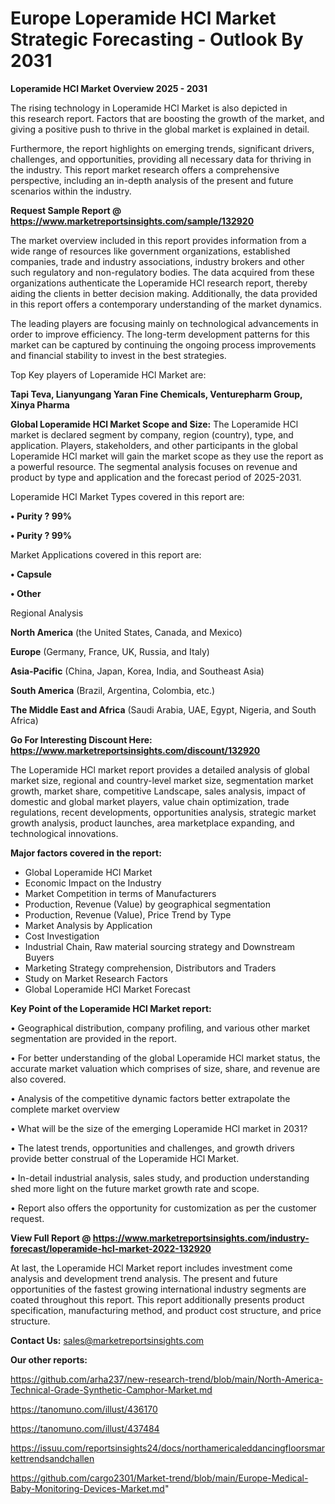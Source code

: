  # Europe Loperamide HCl Market Strategic Forecasting - Outlook By 2031

<Strong> Loperamide HCl Market Overview 2025 - 2031</strong>

The rising technology in Loperamide HCl Market is also depicted in this research report. Factors that are boosting the growth of the market, and giving a positive push to thrive in the global market is explained in detail.

Furthermore, the report highlights on emerging trends, significant drivers, challenges, and opportunities, providing all necessary data for thriving in the industry. This report market research offers a comprehensive perspective, including an in-depth analysis of the present and future scenarios within the industry.

<strong>Request Sample Report @ <a href=https://www.marketreportsinsights.com/sample/132920>https://www.marketreportsinsights.com/sample/132920</a></strong>

The market overview included in this report provides information from a wide range of resources like government organizations, established companies, trade and industry associations, industry brokers and other such regulatory and non-regulatory bodies. The data acquired from these organizations authenticate the Loperamide HCl research report, thereby aiding the clients in better decision making. Additionally, the data provided in this report offers a contemporary understanding of the market dynamics.

The leading players are focusing mainly on technological advancements in order to improve efficiency. The long-term development patterns for this market can be captured by continuing the ongoing process improvements and financial stability to invest in the best strategies.

Top Key players of Loperamide HCl Market are:

<strong>Tapi Teva, Lianyungang Yaran Fine Chemicals, Venturepharm Group, Xinya Pharma</strong>

<strong><b>Global Loperamide HCl Market Scope and Size:</b></strong>
The Loperamide HCl market is declared segment by company, region (country), type, and application. Players, stakeholders, and other participants in the global Loperamide HCl market will gain the market scope as they use the report as a powerful resource. The segmental analysis focuses on revenue and product by type and application and the forecast period of 2025-2031.

Loperamide HCl Market Types covered in this report are:

<strong>• Purity ? 99%

• Purity ? 99%</strong>

Market Applications covered in this report are:

<strong>• Capsule

• Other</strong> 

Regional Analysis

<strong>North America</strong> (the United States, Canada, and Mexico)

<strong>Europe</strong> (Germany, France, UK, Russia, and Italy)

<strong>Asia-Pacific</strong> (China, Japan, Korea, India, and Southeast Asia)

<strong>South America</strong> (Brazil, Argentina, Colombia, etc.)

<strong>The Middle East and Africa</strong> (Saudi Arabia, UAE, Egypt, Nigeria, and South Africa)

<strong>Go For Interesting Discount Here: <a href=https://www.marketreportsinsights.com/discount/132920>https://www.marketreportsinsights.com/discount/132920</a></strong>

The Loperamide HCl market report provides a detailed analysis of global market size, regional and country-level market size, segmentation market growth, market share, competitive Landscape, sales analysis, impact of domestic and global market players, value chain optimization, trade regulations, recent developments, opportunities analysis, strategic market growth analysis, product launches, area marketplace expanding, and technological innovations.

<strong><b>Major factors covered in the report:</b></strong>
<ul>
  <li>Global Loperamide HCl Market </li>
  <li>Economic Impact on the Industry</li>
  <li>Market Competition in terms of Manufacturers</li>
  <li>Production, Revenue (Value) by geographical segmentation</li>
  <li>Production, Revenue (Value), Price Trend by Type</li>
  <li>Market Analysis by Application</li>
  <li>Cost Investigation</li>
  <li>Industrial Chain, Raw material sourcing strategy and Downstream Buyers</li>
  <li>Marketing Strategy comprehension, Distributors and Traders</li>
  <li>Study on Market Research Factors</li>
  <li>Global Loperamide HCl Market Forecast</li>
</ul>

<strong><b>Key Point of the Loperamide HCl Market report:</b></strong>

• Geographical distribution, company profiling, and various other market segmentation are provided in the report.

• For better understanding of the global Loperamide HCl market status, the accurate market valuation which comprises of size, share, and revenue are also covered.

• Analysis of the competitive dynamic factors better extrapolate the complete market overview

• What will be the size of the emerging Loperamide HCl market in 2031?

• The latest trends, opportunities and challenges, and growth drivers provide better construal of the Loperamide HCl Market.

• In-detail industrial analysis, sales study, and production understanding shed more light on the future market growth rate and scope.

• Report also offers the opportunity for customization as per the customer request.

<strong><b>View Full Report @ <a href=https://www.marketreportsinsights.com/industry-forecast/loperamide-hcl-market-2022-132920>https://www.marketreportsinsights.com/industry-forecast/loperamide-hcl-market-2022-132920</a></b></strong>


At last, the Loperamide HCl Market report includes investment come analysis and development trend analysis. The present and future opportunities of the fastest growing international industry segments are coated throughout this report. This report additionally presents product specification, manufacturing method, and product cost structure, and price structure.

<strong>Contact Us:</strong>
sales@marketreportsinsights.com

<strong>Our other reports:</strong>

<a href=https://github.com/arha237/new-research-trend/blob/main/North-America-Technical-Grade-Synthetic-Camphor-Market.md>https://github.com/arha237/new-research-trend/blob/main/North-America-Technical-Grade-Synthetic-Camphor-Market.md</a>

<a href=https://tanomuno.com/illust/436170>https://tanomuno.com/illust/436170</a>

<a href=https://tanomuno.com/illust/437484>https://tanomuno.com/illust/437484</a>

<a href=https://issuu.com/reportsinsights24/docs/northamericaleddancingfloorsmarkettrendsandchallen>https://issuu.com/reportsinsights24/docs/northamericaleddancingfloorsmarkettrendsandchallen</a>

<a href=https://github.com/cargo2301/Market-trend/blob/main/Europe-Medical-Baby-Monitoring-Devices-Market.md>https://github.com/cargo2301/Market-trend/blob/main/Europe-Medical-Baby-Monitoring-Devices-Market.md</a>"
